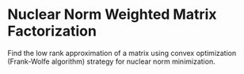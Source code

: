 # Nuclear Norm Weighted Matrix Factorization

Find the low rank approximation of a matrix using 
convex optimization (Frank-Wolfe algorithm) 
strategy for nuclear norm minimization.
